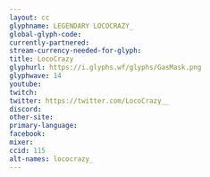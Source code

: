 ```yaml
---
layout: cc
glyphname: LEGENDARY LOCOCRAZY_
global-glyph-code: 
currently-partnered: 
stream-currency-needed-for-glyph: 
title: LocoCrazy
glyphurl: https://i.glyphs.wf/glyphs/GasMask.png
glyphwave: 14
youtube: 
twitch: 
twitter: https://twitter.com/LocoCrazy__
discord: 
other-site: 
primary-language: 
facebook: 
mixer: 
ccid: 115
alt-names: lococrazy_
---
```



